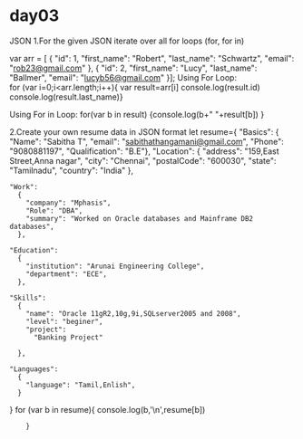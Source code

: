# day03
JSON
1.For the given JSON iterate over all for loops (for, for in)

var arr = [ {
      "id": 1,
      "first_name": "Robert",
      "last_name": "Schwartz",
      "email": "rob23@gmail.com"
    },
    {
      "id": 2,
      "first_name": "Lucy",
      "last_name": "Ballmer",
      "email": "lucyb56@gmail.com"
    }];
Using For Loop:    
for (var i=0;i<arr.length;i++){
var result=arr[i]
console.log(result.id)
console.log(result.last_name)}

Using For in Loop:
for(var b in result)
{console.log(b+" "+result[b])
}


2.Create your own resume data in JSON format
let resume={
    "Basics": {
      "Name": "Sabitha T",
      "email": "sabithathangamani@gmail.com",
      "Phone": "9080881197",
      "Qualification": "B.E"},
    "Location": {
        "address": "159,East Street,Anna nagar",
        "city": "Chennai",
        "postalCode": "600030",
        "state": "Tamilnadu",
        "country": "India"
      },
      
   
    "Work": 
      {
        "company": "Mphasis",
        "Role": "DBA",      
        "summary": "Worked on Oracle databases and Mainframe DB2 databases",
      },
    
    "Education": 
      {
        "institution": "Arunai Engineering College",
        "department": "ECE",
      },
    
    "Skills": 
      {
        "name": "Oracle 11gR2,10g,9i,SQLserver2005 and 2008",
        "level": "beginer",
        "project": 
          "Banking Project"
        
      },
    
    "Languages": 
      {
        "language": "Tamil,Enlish",
      }
    
    
}
  for (var b in resume){
       console.log(b,'\n',resume[b])
   
        }























  
